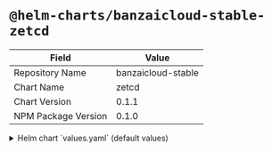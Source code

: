 # `@helm-charts/banzaicloud-stable-zetcd`

| Field               | Value              |
| ------------------- | ------------------ |
| Repository Name     | banzaicloud-stable |
| Chart Name          | zetcd              |
| Chart Version       | 0.1.1              |
| NPM Package Version | 0.1.0              |

<details>

<summary>Helm chart `values.yaml` (default values)</summary>

```yaml
zetcd:
  name: zetcd
  replicaCount: 2

  resources: {}

  nodeSelector: {}

  image:
    repository: quay.io/coreos/zetcd
    tag: v0.0.4
    pullPolicy: IfNotPresent

  service:
    name: zetcd-service
    type: ClusterIP
    port: 2181

  etcd:
    endpoint: etcd-cluster-client:2379
```

</details>
